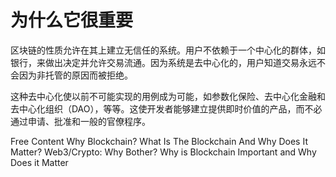 # 为什么它很重要

区块链的性质允许在其上建立无信任的系统。用户不依赖于一个中心化的群体，如银行，来做出决定并允许交易流通。因为系统是去中心化的，用户知道交易永远不会因为非托管的原因而被拒绝。

这种去中心化使以前不可能实现的用例成为可能，如参数化保险、去中心化金融和去中心化组织（DAO），等等。这使开发者能够建立提供即时价值的产品，而不必通过申请、批准和一般的官僚程序。

<ResourceGroupTitle>Free Content</ResourceGroupTitle>
<BadgeLink colorScheme='yellow' badgeText='Read' href='https://www.blockchain.education/blockchain101/blockchain'>Why Blockchain?</BadgeLink>
<BadgeLink colorScheme='yellow' badgeText='Read' href='https://www.forbes.com/sites/theyec/2020/05/18/what-is-the-blockchain-and-why-does-it-matter/'>What Is The Blockchain And Why Does It Matter?</BadgeLink>
<BadgeLink colorScheme='yellow' badgeText='Read' href='https://continuations.com/post/671863718643105792/web3crypto-why-bother'>Web3/Crypto: Why Bother?</BadgeLink>
<BadgeLink colorScheme='yellow' badgeText='Read' href='https://www.simplilearn.com/tutorials/blockchain-tutorial/why-is-blockchain-important'>Why is Blockchain Important and Why Does it Matter</BadgeLink>
